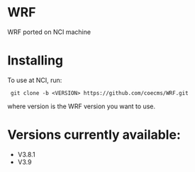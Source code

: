 # WRF
WRF ported on NCI machine

Installing
==========
To use at NCI, run:

     git clone -b <VERSION> https://github.com/coecms/WRF.git

where version is the WRF version you want to use.

Versions currently available:
=============================
* V3.8.1
* V3.9
